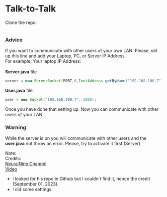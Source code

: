 # Talk-to-Talk

Clone the repo:
```

```
### Advice
If you want to communicate with other users of your own LAN. Please, set up this line and add your Laptop, PC, or Server IP Address.<br>
For example, Your laptop IP Address:<br><br>
**Server.java** file
```JAVA
server = new ServerSocket(PORT,0,InetAddress.getByName("192.168.100.7"));
```
**User.java** file
```JAVA
user = new Socket("192.168.100.7", 5000);
```
Once you have done that setting up. Now you can communicate with other users of your LAN.

### Warning
While the server is on you will communicate with other users and the **user.java** not throw an error. Please, try to activate it first (Server).

Note:<br>
Credits: <br>[NeuralNine Channel](https://www.youtube.com/@NeuralNine) <br>[Video](https://www.youtube.com/watch?v=hIc_9Wbn704)
- I looked for his repo in Github but I couldn't find it, hence the credit (September 01, 2023). <br>
- I did some settings.
